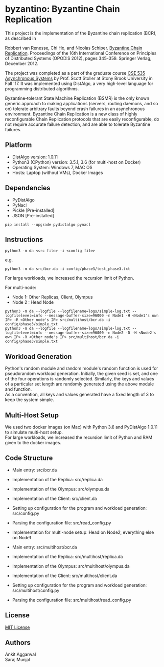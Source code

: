 # byzantino: Byzantine Chain Replication

This project is the implementation of the Byzantine chain replication (BCR), as described in

Robbert van Renesse, Chi Ho, and Nicolas Schiper. [Byzantine Chain Replication](http://www.cs.cornell.edu/~ns672/publications/2012OPODIS.pdf). Proceedings of the 16th International Conference on Principles of Distributed Systems (OPODIS 2012), pages 345-359. Springer Verlag, December 2012.

The project was completed as a part of the graduate course [CSE 535 Asynchronous Systems](http://www3.cs.stonybrook.edu/~stoller/cse535/) by Prof. Scott Stoller at Stony Brook University in Fall '17. It was implemented using DistAlgo, a very high-level language for programming distributed algorithms.

Byzantine-tolerant State Machine Replication (BSMR) is the only known generic approach to making applications (servers, routing daemons, and so on) tolerate arbitrary faults beyond crash failures in an asynchronous environment. Byzantine Chain Replication is a new class of highly reconfigurable Chain Replication protocols that are easily reconfigurable, do not require accurate failure detection, and are able to tolerate Byzantine failures.

## Platform
- [DistAlgo](https://github.com/DistAlgo/distalgo) version: 1.0.11  
- Python3 (CPython) version: 3.5.1, 3.6 (for multi-host on Docker)  
- Operating System: Windows 7, MAC OS  
- Hosts: Laptop (without VMs), Docker Images  

## Dependencies
- PyDistAlgo  
- PyNacl  
- Pickle [Pre-installed]  
- JSON [Pre-installed]  

```
pip install --upgrade pydistalgo pynacl
```

## Instructions
```
python3 -m da <src file> -i <config file>
```

e.g.
```
python3 -m da src/bcr.da -i config/phase3/test_phase3.txt
```

For large workloads, we increased the recursion limit of Python.

For multi-node:  
- Node 1: Other Replicas, Client, Olympus  
- Node 2 : Head Node  

```
python3 -m da --logfile --logfilename=logs/simple-log.txt --logfilelevel=info --message-buffer-size=96000 -n Node1 -H <Node1's own IP> -R <Other node's IP> src/multihost/bcr.da -i config/phase3/simple.txt
python3 -m da --logfile --logfilename=logs/simple-log.txt --logfilelevel=info --message-buffer-size=96000 -n Node2 -D -H <Node2's own IP> -R <Other node's IP> src/multihost/bcr.da -i config/phase3/simple.txt
```

## Workload Generation
Python's random module and random module's random function is used for pseudorandom workload generation. Initially, the given seed is set, and one of the four operations is randomly selected. Similarly, the keys and values of a particular set length are randomly generated using the above module and function.  
As a convention, all keys and values generated have a fixed length of 3 to keep the system simple.

## Multi-Host Setup
We used two docker images (on Mac) with Python 3.6 and PyDistAlgo 1.0.11 to simulate multi-host setup.  
For large workloads, we increased the recursion limit of Python and RAM given to the docker images.  

## Code Structure
- Main entry: src/bcr.da  
- Implementation of the Replica: src/replica.da  
- Implementation of the Olympus: src/olympus.da  
- Implementation of the Client: src/client.da  
- Setting up configuration for the program and workload generation: src/config.py  
- Parsing the configuration file: src/read_config.py  


- Implementation for multi-node setup: Head on Node2, everything else on Node1  
- Main entry: src/multihost/bcr.da  
- Implementation of the Replica: src/multihost/replica.da  
- Implementation of the Olympus: src/multihost/olympus.da  
- Implementation of the Client: src/multihost/client.da  


- Setting up configuration for the program and workload generation: src/multihost/config.py  
- Parsing the configuration file: src/multihost/read_config.py  

## License
[MIT License](https://github.com/ankitaggarwal011/byzantino/blob/master/LICENSE)

## Authors
Ankit Aggarwal  
Saraj Munjal  
